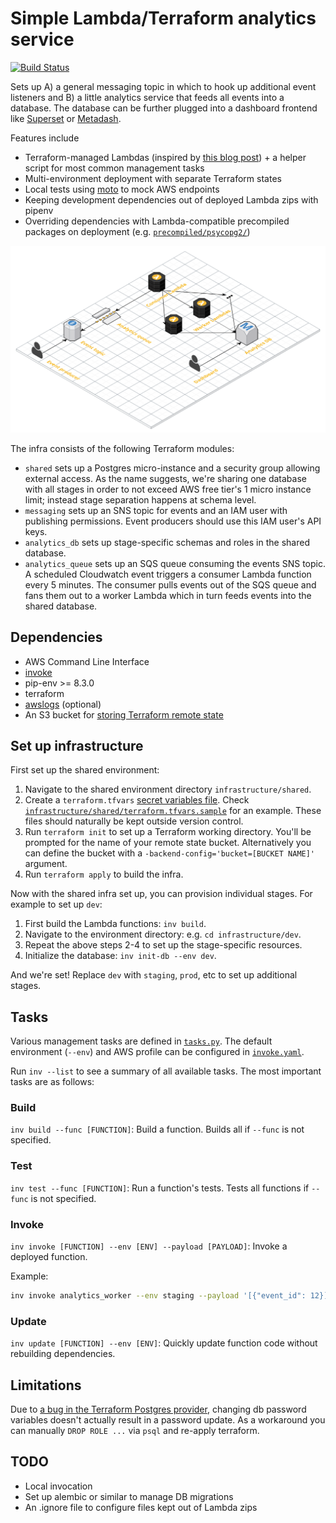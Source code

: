 # Simple Lambda/Terraform analytics service

[![Build Status](https://travis-ci.org/epiphone/lambda-terraform-analytics.svg?branch=master)](https://travis-ci.org/epiphone/lambda-terraform-analytics)

Sets up A) a general messaging topic in which to hook up additional event listeners and B) a little analytics service that feeds all events into a database. The database can be further plugged into a dashboard frontend like [Superset](https://github.com/apache/incubator-superset) or [Metadash](https://github.com/metabase/metabase).

Features include
- Terraform-managed Lambdas (inspired by [this blog post](https://medium.com/build-acl/aws-lambda-deployment-with-terraform-24d36cc86533)) + a helper script for most common management tasks
- Multi-environment deployment with separate Terraform states
- Local tests using [moto](https://github.com/spulec/moto) to mock AWS endpoints
- Keeping development dependencies out of deployed Lambda zips with pipenv
- Overriding dependencies with Lambda-compatible precompiled packages on deployment (e.g. [`precompiled/psycopg2/`](precompiled/psycopg2))

![Architecture](doc/cloudcraft.png)

The infra consists of the following Terraform modules:
- `shared` sets up a Postgres micro-instance and a security group allowing external access. As the name suggests, we're sharing one database with all stages in order to not exceed AWS free tier's 1 micro instance limit; instead stage separation happens at schema level.
- `messaging` sets up an SNS topic for events and an IAM user with publishing permissions. Event producers should use this IAM user's API keys.
- `analytics_db` sets up stage-specific schemas and roles in the shared database.
- `analytics_queue` sets up an SQS queue consuming the events SNS topic. A scheduled Cloudwatch event triggers a consumer Lambda function every 5 minutes. The consumer pulls events out of the SQS queue and fans them out to a worker Lambda which in turn feeds events into the shared database.

## Dependencies

- AWS Command Line Interface
- [invoke](https://github.com/pyinvoke/invoke)
- pip-env >= 8.3.0
- terraform
- [awslogs](https://github.com/jorgebastida/awslogs) (optional)
- An S3 bucket for [storing Terraform remote state](https://www.terraform.io/docs/state/remote.html)

## Set up infrastructure

First set up the shared environment:

1. Navigate to the shared environment directory `infrastructure/shared`.
2. Create a `terraform.tfvars` [secret variables file](https://www.terraform.io/intro/getting-started/variables.html#from-a-file). Check [`infrastructure/shared/terraform.tfvars.sample`](infrastructure/shared/terraform.tfvars.sample) for an example. These files should naturally be kept outside version control.
3. Run `terraform init` to set up a Terraform working directory. You'll be prompted for the name of your remote state bucket. Alternatively you can define the bucket with a `-backend-config='bucket=[BUCKET NAME]'` argument.
4. Run `terraform apply` to build the infra.

Now with the shared infra set up, you can provision individual stages. For example to set up `dev`:

1. First build the Lambda functions: `inv build`.
2. Navigate to the environment directory: e.g. `cd infrastructure/dev`.
3. Repeat the above steps 2-4 to set up the stage-specific resources.
4. Initialize the database: `inv init-db --env dev`.

And we're set! Replace `dev` with `staging`, `prod`, etc to set up additional stages.

## Tasks

Various management tasks are defined in [`tasks.py`](tasks.py). The default environment (`--env`) and AWS profile can be configured in [`invoke.yaml`](invoke.yaml).

Run `inv --list` to see a summary of all available tasks. The most important tasks are as follows:

### Build

`inv build --func [FUNCTION]`: Build a function. Builds all if `--func` is not specified.

### Test

`inv test --func [FUNCTION]`: Run a function's tests. Tests all functions if `--func` is not specified.

### Invoke

`inv invoke [FUNCTION] --env [ENV] --payload [PAYLOAD]`: Invoke a deployed function.

Example:
```bash
inv invoke analytics_worker --env staging --payload '[{"event_id": 12}]'
```

### Update

`inv update [FUNCTION] --env [ENV]`: Quickly update function code without rebuilding dependencies.

## Limitations

Due to [a bug in the Terraform Postgres provider](https://github.com/terraform-providers/terraform-provider-postgresql/issues/16), changing db password variables doesn't actually result in a password update. As a workaround you can manually `DROP ROLE ...` via `psql` and re-apply terraform.

## TODO

- Local invocation
- Set up alembic or similar to manage DB migrations
- An .ignore file to configure files kept out of Lambda zips
